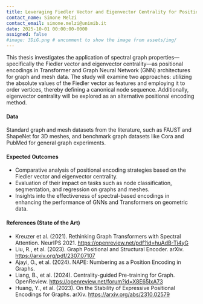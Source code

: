 ```yaml
---
title: Leveraging Fiedler Vector and Eigenvector Centrality for Positional Encoding in Graph and Mesh Neural Networks
contact_name: Simone Melzi
contact_email: simone.melzi@unimib.it
date: 2025-10-01 00:00:00-0000
assigned: false
#image: 3DiG.png # uncomment to show the image from assets/img/
---
```

This thesis investigates the application of spectral graph properties—specifically the Fiedler vector and eigenvector centrality—as positional encodings in Transformer and Graph Neural Network (GNN) architectures for graph and mesh data. The study will examine two approaches: utilizing the absolute values of the Fiedler vector as features and employing it to order vertices, thereby defining a canonical node sequence. Additionally, eigenvector centrality will be explored as an alternative positional encoding method.

#### Data

Standard graph and mesh datasets from the literature, such as FAUST and ShapeNet for 3D meshes, and benchmark graph datasets like Cora and PubMed for general graph experiments.

#### Expected Outcomes

- Comparative analysis of positional encoding strategies based on the Fiedler vector and eigenvector centrality.
- Evaluation of their impact on tasks such as node classification, segmentation, and regression on graphs and meshes.
- Insights into the effectiveness of spectral-based encodings in enhancing the performance of GNNs and Transformers on geometric data.

#### References (State of the Art)

- Kreuzer et al. (2021). Rethinking Graph Transformers with Spectral Attention. NeurIPS 2021. https://openreview.net/pdf?id=huAdB-Tj4yG
- Liu, R., et al. (2023). Graph Positional and Structural Encoder. arXiv. https://arxiv.org/pdf/2307.07107
- Ajayi, O., et al. (2024). NAPE: Numbering as a Position Encoding in Graphs. 
- Liang, B., et al. (2024). Centrality-guided Pre-training for Graph. OpenReview. https://openreview.net/forum?id=X8E65IxA73
- Huang, Y., et al. (2023). On the Stability of Expressive Positional Encodings for Graphs. arXiv. https://arxiv.org/abs/2310.02579